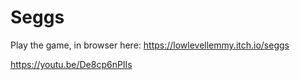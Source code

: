 # Seggs

Play the game, in browser here: https://lowlevellemmy.itch.io/seggs

https://youtu.be/De8cp6nPIIs
